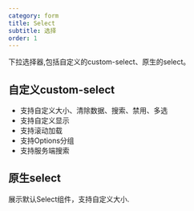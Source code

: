 ```yaml
---
category: form
title: Select
subtitle: 选择
order: 1
---
```


下拉选择器,包括自定义的custom-select、原生的select。

## 自定义custom-select
 - 支持自定义大小、清除数据、搜索、禁用、多选
 - 支持自定义显示
 - 支持滚动加载
 - 支持Options分组
 - 支持服务端搜索
 
<example name="thy-select-custom-basic-example" />

## 原生select

展示默认Select组件，支持自定义大小.

<example name="thy-select-basic-example" />  


